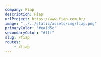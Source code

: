 ```yaml
---
company: Fiap
description: Fiap
urlProject: https://www.fiap.com.br/
image: "../../static/assets/img/fiap.png"
primaryColor: '#ea1d5c'
secondaryColor: "#fff"
slug: /fiap
routes: 
    - /fiap
---
```

